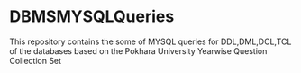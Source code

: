 # DBMSMYSQLQueries
This repository contains the some of MYSQL queries for DDL,DML,DCL,TCL of the databases based on the  Pokhara University Yearwise Question Collection Set 
